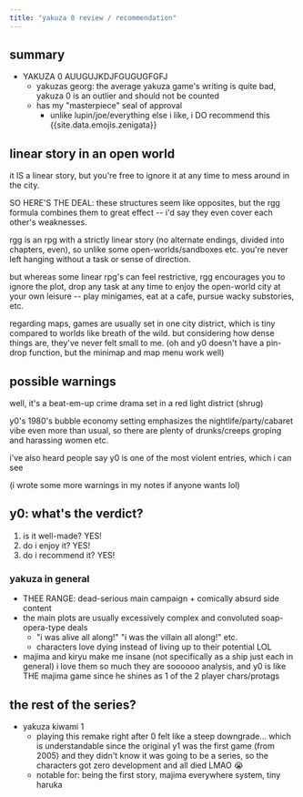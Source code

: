 ```yaml
---
title: "yakuza 0 review / recommendation"
---
```


## summary

- YAKUZA 0 AUUGUJKDJFGUGUGFGFJ
  - yakuzas georg: the average yakuza game's writing is quite bad, yakuza 0 is an outlier and should not be counted
  - has my "masterpiece" seal of approval
    - unlike lupin/joe/everything else i like, i DO recommend this {{site.data.emojis.zenigata}}

## linear story in an open world

it IS a linear story, but you're free to ignore it at any time to mess around in the city.

SO HERE'S THE DEAL: these structures seem like opposites, but the rgg formula combines them to great effect -- i'd say they even cover each other's weaknesses.

rgg is an rpg with a strictly linear story (no alternate endings, divided into chapters, even), so unlike some open-worlds/sandboxes etc. you're never left hanging without a task or sense of direction.

but whereas some linear rpg's can feel restrictive, rgg encourages you to ignore the plot, drop any task at any time to enjoy the open-world city at your own leisure -- play minigames, eat at a cafe, pursue wacky substories, etc.

regarding maps, games are usually set in one city district, which is tiny compared to worlds like breath of the wild. but considering how dense things are, they've never felt small to me. (oh and y0 doesn't have a pin-drop function, but the minimap and map menu work well)

## possible warnings

well, it's a beat-em-up crime drama set in a red light district (shrug)

y0's 1980's bubble economy setting emphasizes the nightlife/party/cabaret vibe even more than usual, so there are plenty of drunks/creeps groping and harassing women etc.

i've also heard people say y0 is one of the most violent entries, which i can see

(i wrote some more warnings in my notes if anyone wants lol)

## y0: what's the verdict?

1. is it well-made? YES!
2. do i enjoy it? YES!
3. do i recommend it? YES!

### yakuza in general

- THEE RANGE: dead-serious main campaign + comically absurd side content
- the main plots are usually excessively complex and convoluted soap-opera-type deals
  - "i was alive all along!" "i was the villain all along!" etc.
  - characters love dying instead of living up to their potential LOL
- majima and kiryu make me insane (not specifically as a ship just each in general) i love them so much they are soooooo analysis, and y0 is like THE majima game since he shines as 1 of the 2 player chars/protags

## the rest of the series?

- yakuza kiwami 1
  - playing this remake right after 0 felt like a steep downgrade... which is understandable since the original y1 was the first game (from 2005) and they didn't know it was going to be a series, so the characters got zero development and all died LMAO 😭
  - notable for: being the first story, majima everywhere system, tiny haruka
